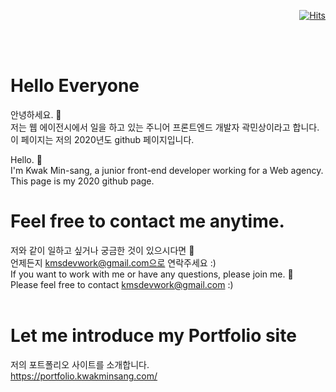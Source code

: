 <div align=right>

[![Hits](https://hits.seeyoufarm.com/api/count/incr/badge.svg?url=https%3A%2F%2Fgithub.com%2Fqkaxhfms&count_bg=%235E6FD3&title_bg=%23555555&icon=&icon_color=%23626262&title=hits&edge_flat=false)](https://hits.seeyoufarm.com)

</div>
<br>
<br>

# Hello Everyone

안녕하세요. 👋<br>
저는 웹 에이전시에서 일을 하고 있는 주니어 프론트엔드 개발자 곽민상이라고 합니다.<br>
이 페이지는 저의 2020년도 github 페이지입니다.<br>

Hello. 👋<br>
I'm Kwak Min-sang, a junior front-end developer working for a Web agency. <br>
This page is my 2020 github page.
<br>

# Feel free to contact me anytime.

저와 같이 일하고 싶거나 궁금한 것이 있으시다면 💬<br>
언제든지 kmsdevwork@gmail.com으로 연락주세요 :)
<br>
If you want to work with me or have any questions, please join me. 💬<br>
Please feel free to contact kmsdevwork@gmail.com :)<br>
<br>

# Let me introduce my Portfolio site

저의 포트폴리오 사이트를 소개합니다.<br>
https://portfolio.kwakminsang.com/
